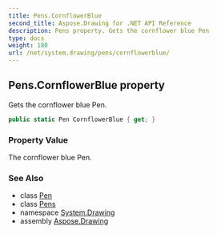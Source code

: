```yaml
---
title: Pens.CornflowerBlue
second_title: Aspose.Drawing for .NET API Reference
description: Pens property. Gets the cornflower blue Pen
type: docs
weight: 180
url: /net/system.drawing/pens/cornflowerblue/
---
```

## Pens.CornflowerBlue property

Gets the cornflower blue Pen.

```csharp
public static Pen CornflowerBlue { get; }
```

### Property Value

The cornflower blue Pen.

### See Also

* class [Pen](../../pen/)
* class [Pens](../)
* namespace [System.Drawing](../../pens/)
* assembly [Aspose.Drawing](../../../)


